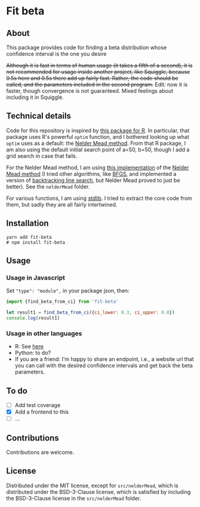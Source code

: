 Fit beta
========

## About 

This package provides code for finding a beta distribution whose confidence interval is the one you desire

~~Although it is fast in terms of human usage (it takes a fifth of a second), it is not recommended for usage inside another project, like Squiggle, because 0.5s here and 0.5s there add up fairly fast. Rather, the code should be called, and the parameters included in the second program.~~ Edit: now it is faster, though convergence is not guaranteed. Mixed feelings about including it in Squiggle.

## Technical details

Code for this repository is inspired by [this package for R](https://github.com/gitMarcH/bootComb). In particular, that package uses R's powerful `optim` function, and I bothered looking up what `optim` uses as a default: the [Nelder Mead method](https://en.wikipedia.org/wiki/Nelder%E2%80%93Mead_method). From that R package, I am also using the default initial search point of a=50, b=50, though I add a grid search in case that fails. 

For the Nelder Mead method, I am using [this implementation](https://github.com/benfred/fmin/blob/master/src/nelderMead.js) of the [Nelder Mead method](https://en.wikipedia.org/wiki/Nelder%E2%80%93Mead_method) (I tried other algorithms, like [BFGS](https://en.wikipedia.org/wiki/Broyden%E2%80%93Fletcher%E2%80%93Goldfarb%E2%80%93Shanno_algorithm), and implemented a version of [backtracking line search](https://en.wikipedia.org/wiki/Backtracking_line_search), but Nelder Mead proved to just be better). See the `nelderMead` folder. 

For various functions, I am using [stdlib](https://stdlib.io/). I tried to extract the core code from them, but sadly they are all fairly intertwined. 

## Installation

```
yarn add fit-beta
# npm install fit-beta
```

## Usage

### Usage in Javascript

Set `"type": "module",` in your package json, then:

```js
import {find_beta_from_ci} from 'fit-beta'

let result1 = find_beta_from_ci({ci_lower: 0.3, ci_upper: 0.8})
console.log(result1)

```

### Usage in other languages

- R: See [here](./src/R/beta.R)
- Python: to do?
- If you are a friend: I'm happy to share an endpoint, i.e., a website url that you can call with the desired confidence intervals and get back the beta parameters. 

## To do

- [ ] Add test coverage
- [x] Add a frontend to this
- [ ] ...

## Contributions

Contributions are welcome.

## License

Distributed under the MIT license, except for `src/nelderMead`, which is distributed under the BSD-3-Clause license, which is satisfied by including the BSD-3-Clause license in the `src/nelderMead` folder.
